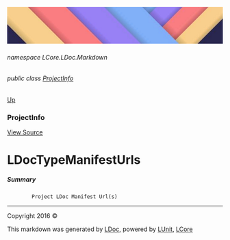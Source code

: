 ![](../Content/LDoc-banner-small.png "")

###### namespace LCore.LDoc.Markdown

###### public class [ProjectInfo](ProjectInfo.md)
[Up](ProjectInfo.md)

### ProjectInfo
[View Source](../Markdown/Projects/ProjectInfo.cs)

# LDocTypeManifestUrls

##### Summary

            Project LDoc Manifest Url(s)
            



---

Copyright 2016 &copy; [](../../README.md) [](../../TableOfContents.md)

This markdown was generated by [LDoc](https://github.com/CodeSingularity/LDoc), powered by [LUnit](https://github.com/CodeSingularity/LUnit), [LCore](https://github.com/CodeSingularity/LCore)
